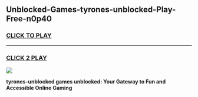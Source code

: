 
## Unblocked-Games-tyrones-unblocked-Play-Free-n0p40
<h3>
<a href="https://premium76.site?title=tyrones-unblocked&ref=10A">CLICK TO PLAY</a></h3>
<hr>

<h3>
<a href="https://premium76.site?title=tyrones-unblocked&ref=10A">CLICK 2 PLAY</a>
  
</h3>

<a href="https://premium76.site?title=tyrones-unblocked&ref=10A"><img src="https://clearcache.store/games.png"></a>


**tyrones-unblocked games unblocked: Your Gateway to Fun and Accessible Online Gaming**
